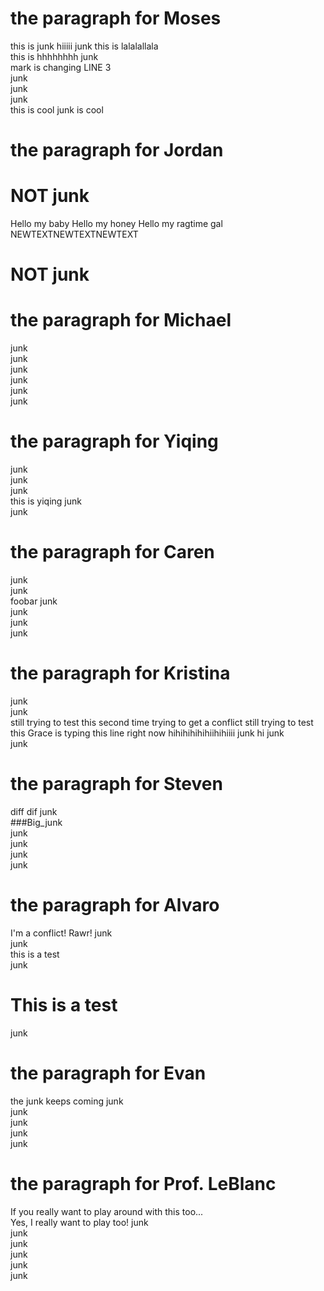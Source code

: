 # the paragraph for Moses
this is junk   hiiiii
junk this is lalalallala  
this is hhhhhhhh
junk  
mark is changing LINE 3  
junk  
junk  
junk  
this is cool
junk is cool 
  
# the paragraph for Jordan
# NOT junk  
Hello my baby
Hello my honey
Hello my ragtime gal
NEWTEXTNEWTEXTNEWTEXT
# NOT junk  
  
# the paragraph for Michael
junk  
junk  
junk  
junk  
junk  
junk  
  
# the paragraph for Yiqing
junk  
junk  
junk  
this is yiqing
junk  
junk  
  
# the paragraph for Caren
junk  
junk  
foobar
junk  
junk  
junk  
junk  
  
# the paragraph for Kristina
junk  
junk  
still trying to test this
second time trying to get a conflict
still trying to test this 
Grace is typing this line right now hihihihihihiihihiiii
junk  hi
junk  
junk  
  
# the paragraph for Steven
diff dif junk  
###Big_junk  
junk  
junk  
junk  
junk  
  
  
# the paragraph for Alvaro 
I'm a conflict! Rawr!
junk  
junk  
this is a test  
junk
# This is a test    
junk  
  
# the paragraph for Evan
the junk keeps coming
junk  
junk  
junk  
junk  
junk  
  
# the paragraph for Prof. LeBlanc
If you really want to play around with this too...  
Yes, I really want to play too!
junk  
junk  
junk  
junk  
junk  
junk  
                                              

